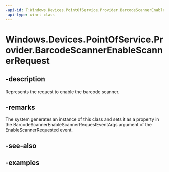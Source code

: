 ```yaml
---
-api-id: T:Windows.Devices.PointOfService.Provider.BarcodeScannerEnableScannerRequest
-api-type: winrt class
---
```


<!-- Class syntax.
public class BarcodeScannerEnableScannerRequest 
-->

# Windows.Devices.PointOfService.Provider.BarcodeScannerEnableScannerRequest

## -description
Represents the request to enable the barcode scanner.

## -remarks
The system generates an instance of this class and sets it as a property in the BarcodeScannerEnableScannerRequestEventArgs argument of the EnableScannerRequested event.

## -see-also

## -examples

